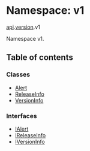 # Namespace: v1

[api](proto.temporal.api.md).[version](proto.temporal.api.version.md).v1

Namespace v1.

## Table of contents

### Classes

- [Alert](../classes/proto.temporal.api.version.v1.alert.md)
- [ReleaseInfo](../classes/proto.temporal.api.version.v1.releaseinfo.md)
- [VersionInfo](../classes/proto.temporal.api.version.v1.versioninfo.md)

### Interfaces

- [IAlert](../interfaces/proto.temporal.api.version.v1.ialert.md)
- [IReleaseInfo](../interfaces/proto.temporal.api.version.v1.ireleaseinfo.md)
- [IVersionInfo](../interfaces/proto.temporal.api.version.v1.iversioninfo.md)
